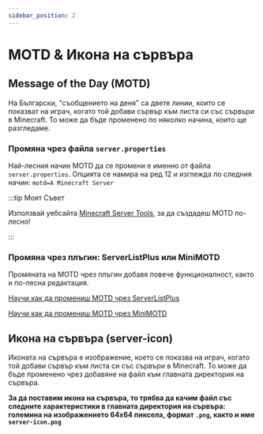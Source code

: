 ```yaml
---
sidebar_position: 2
---
```


#  MOTD & Икона на сървъра

## Message of the Day (MOTD)
На Български, "съобщението на деня" са двете линии, които се показват на играч, когато той добави сървър към листа си със сървъри в Minecraft.
То може да бъде променено по няколко начина, които ще разгледаме.

### Промяна чрез файла ``server.properties``
Най-лесния начин MOTD да се промени е именно от файла ``server.properties``. Опцията се намира на ред 12 и изглежда по следния начин: ``motd=A Minecraft Server``

:::tip Моят Съвет

Използвай уебсайта [Minecraft Server Tools](https://mctools.org/motd-creator), за да създадеш MOTD по-лесно!

:::


### Промяна чрез плъгин: ServerListPlus или MiniMOTD
Промяната на MOTD чрез плъгин добавя повече функционалност, както и по-лесна редактация.

[Научи как да промениш MOTD чрез ServerListPlus](docs/minecraft/useful-plugins)

[Научи как да промениш MOTD чрез MiniMOTD](docs/minecraft/useful-plugins)

## Икона на сървъра (server-icon)
Иконата на сървъра е изображение, което се показва на играч, когато той добави сървър към листа си със сървъри в Minecraft.
То може да бъде променено чрез добавяне на файл към главната директория на сървъра.

**За да поставим икона на сървъра, то трябва да качим файл със следните характеристики в главната директория на сървъра: големина на изображението 64x64 пиксела, формат ``.png``, както и име ``server-icon.png``**
